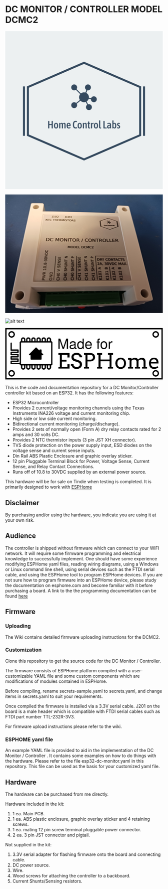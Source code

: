 # DC MONITOR / CONTROLLER MODEL DCMC2


![alt text](https://github.com/hwstar/esp32-dc-monitor-controller/blob/main/assets/logo.png)

![alt text](https://github.com/hwstar/esp32-dc-monitor-controller/blob/main/assets/dcmc2_enclosure.jpg)

![alt text](https://github.com/hwstar/esp32-dc-monitor-controller/blob/main/assets/dcmc2_board_180.jpg)

![alt text](https://github.com/hwstar/esp32-dc-monitor-controller/blob/main/assets/made-for-esphome-black-on-white.png)


This is the code and documentation repository for a DC Monitor/Controller
controller kit based on an ESP32. It has the following features:

* ESP32 Microcontroller
* Provides 2 current/voltage monitoring channels using the Texas Instruments INA226 voltage and current monitoring chip.
* High side or low side current monitoring.
* Bidirectional current monitoring (charge/discharge).
* Provides 2 sets of normally open (Form A) dry relay contacts rated for 2 amps and 30 volts DC.
* Provides 2 NTC thermistor inputs (3 pin JST XH connector).
* TVS diode protection on the power supply input, ESD diodes on the voltage sense and current sense inputs.
* Din Rail ABS Plastic Enclosure and graphic overlay sticker.
* 12 pin  Pluggable Terminal Block for Power, Voltage Sense, Current Sense, and Relay Contact Connections.
* Runs off of 10.8 to 30VDC supplied by an external power source.


This hardware will be for sale on Tindie when testing is completed.
It is primarily designed to work with [ESPHome](https://github.com/esphome/esphome)

## Disclaimer

By purchasing and/or using the hardware, you indicate you are using it at your own risk. 

## Audience

The controller is shipped without firmware which can connect to your WIFI network. It will require some firmware programming and electrical knowledge to successfully implement. 
One should have some experience modifying ESPHome yaml files, reading wiring diagrams, using a Windows or Linux command line shell, using serial devices such as the FTDI serial cable,
and using the ESPHome tool to program ESPHome devices. If you are not sure how to program firmware into an ESPHome device, please study the documentation on esphome.com and become
familiar with it before purchasing a board. A link to the the programming documentation can be found [here](https://esphome.io/guides/cli.html)


## Firmware

### Uploading

The Wiki contains detailed firmware uploading instructions for the DCMC2. 

### Customization

Clone this repository to get the source code for the DC Monitor / Controller.

The firmware consists of ESPHome platform compiled with a user-customizable YAML file and some custom components which are modifications of modules contained in ESPHome. 

Before compiling, rename secrets-sample.yaml to secrets.yaml, and change items in secrets.yaml to suit your requirements.

Once compiled the firmware is installed via a 3.3V serial cable. J201 on the board is a male header which is compatible with FTDI serial cables such as FTDI part number TTL-232R-3V3. 

For firmware upload instructions please refer to the wiki.

### ESPHOME yaml file 

An example YAML file is provided to aid in the implementation of the DC Monitor / Controller . It contains some examples on how to do things with the hardware. Please refer to the file esp32-dc-monitor.yaml
in this repository. This file can be used as the basis for your customized yaml file. 


## Hardware

The hardware can be purchased from me directly.

Hardware included in the kit:

1. 1 ea. Main PCB.
2. 1 ea. ABS plastic enclosure, graphic overlay sticker and 4 retaining screws.
3. 1 ea. mating 12 pin screw terminal pluggable power connector.
4. 2 ea. 3 pin JST connector and pigtail.

Not supplied in the kit:

1. 3.3V serial adapter for flashing firmware onto the board and connecting cable.
3. DC power source.
4. Wire.
5. Wood screws for attaching the controller to a backboard.
6. Current Shunts/Sensing resistors.











 


